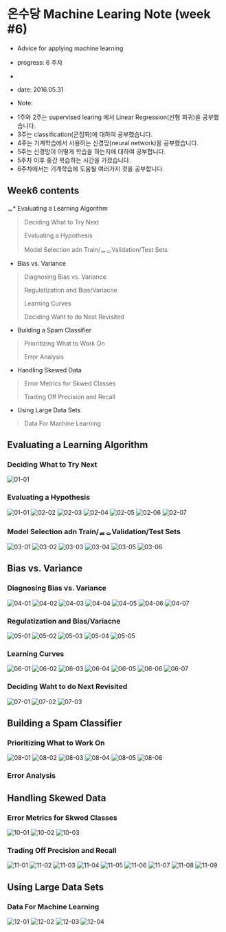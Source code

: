 # 온수당 Machine Learing Note (week #6)
* Advice for applying machine learning
* progress: 6 주차
*
* date: 2016.05.31

* Note:
 - 1주와 2주는 supervised learing 에서 Linear Regression(선형 회귀)을 공부했습니다.
 - 3주는 classification(군집화)에 대하여 공부했습니다.
 - 4주는 기계학습에서 사용하는 신경망(neural network)을 공부했습니다.
 - 5주는 신경망이 어떻게 학습을 하는지에 대하여 공부합니다.
 - 5주차 이후 중간 복습하는 시간을 가졌습니다. 
 - 6주차에서는 기계학습에 도움될 여러가지 것을 공부합니다. 
 
## Week6 contents
ᆿ* Evaluating a Learning Algorithm
> Deciding What to Try Next
>
> Evaluating a Hypothesis
>
> Model Selection adn Train/ᆶᆼValidation/Test Sets

* Bias vs. Variance
> Diagnosing Bias vs. Variance
>
> Regulatization and Bias/Variacne
>
> Learning Curves
>
> Deciding Waht to do Next Revisited

* Building a Spam Classifier
> Prioritizing What to Work On
>
> Error Analysis

* Handling Skewed Data
> Error Metrics for Skwed Classes
>
> Trading Off Precision and Recall

* Using Large Data Sets
> Data For Machine Learning

## Evaluating a Learning Algorithm

### Deciding What to Try Next
![01-01](https://github.com/hephaex/ML_class/blob/master/week6/week6_01_decidingWhatToTryNext_01.png)


### Evaluating a Hypothesis
![01-01](https://github.com/hephaex/ML_class/blob/master/week6/week6_02_EvaluatingAHypothesis_01.png)
![02-02](https://github.com/hephaex/ML_class/blob/master/week6/week6_02_EvaluatingAHypothesis_02.png)
![02-03](https://github.com/hephaex/ML_class/blob/master/week6/week6_02_EvaluatingAHypothesis_03.png)
![02-04](https://github.com/hephaex/ML_class/blob/master/week6/week6_02_EvaluatingAHypothesis_04.png)
![02-05](https://github.com/hephaex/ML_class/blob/master/week6/week6_02_EvaluatingAHypothesis_05.png)
![02-06](https://github.com/hephaex/ML_class/blob/master/week6/week6_02_EvaluatingAHypothesis_06.png)
![02-07](https://github.com/hephaex/ML_class/blob/master/week6/week6_02_EvaluatingAHypothesis_07.png)



### Model Selection adn Train/ᆶᆼValidation/Test Sets
![03-01](https://github.com/hephaex/ML_class/blob/master/week6/week6_03_ModelSelectionAndTrainingValidatingTest_01.png)
![03-02](https://github.com/hephaex/ML_class/blob/master/week6/week6_03_ModelSelectionAndTrainingValidatingTest_02.png)
![03-03](https://github.com/hephaex/ML_class/blob/master/week6/week6_03_ModelSelectionAndTrainingValidatingTest_03.png)
![03-04](https://github.com/hephaex/ML_class/blob/master/week6/week6_03_ModelSelectionAndTrainingValidatingTest_04.png)
![03-05](https://github.com/hephaex/ML_class/blob/master/week6/week6_03_ModelSelectionAndTrainingValidatingTest_05.png)
![03-06](https://github.com/hephaex/ML_class/blob/master/week6/week6_03_ModelSelectionAndTrainingValidatingTest_06.png)

## Bias vs. Variance

### Diagnosing Bias vs. Variance
![04-01](https://github.com/hephaex/ML_class/blob/master/week6/week6_04_DiagnosingBiasVSVariance_01.png)
![04-02](https://github.com/hephaex/ML_class/blob/master/week6/week6_04_DiagnosingBiasVSVariance_02.png)
![04-03](https://github.com/hephaex/ML_class/blob/master/week6/week6_04_DiagnosingBiasVSVariance_03.png)
![04-04](https://github.com/hephaex/ML_class/blob/master/week6/week6_04_DiagnosingBiasVSVariance_04.png)
![04-05](https://github.com/hephaex/ML_class/blob/master/week6/week6_04_DiagnosingBiasVSVariance_05.png)
![04-06](https://github.com/hephaex/ML_class/blob/master/week6/week6_04_DiagnosingBiasVSVariance_06.png)
![04-07](https://github.com/hephaex/ML_class/blob/master/week6/week6_04_DiagnosingBiasVSVariance_07.png)

### Regulatization and Bias/Variacne

![05-01](https://github.com/hephaex/ML_class/blob/master/week6/week6_05_RegularizationAndBiasVariance_01.png)
![05-02](https://github.com/hephaex/ML_class/blob/master/week6/week6_05_RegularizationAndBiasVariance_02.png)
![05-03](https://github.com/hephaex/ML_class/blob/master/week6/week6_05_RegularizationAndBiasVariance_03.png)
![05-04](https://github.com/hephaex/ML_class/blob/master/week6/week6_05_RegularizationAndBiasVariance_04.png)
![05-05](https://github.com/hephaex/ML_class/blob/master/week6/week6_05_RegularizationAndBiasVariance_05.png)

### Learning Curves

![06-01](https://github.com/hephaex/ML_class/blob/master/week6/week6_06_LearningCurves_01.png)
![06-02](https://github.com/hephaex/ML_class/blob/master/week6/week6_06_LearningCurves_02.png)
![06-03](https://github.com/hephaex/ML_class/blob/master/week6/week6_06_LearningCurves_03.png)
![06-04](https://github.com/hephaex/ML_class/blob/master/week6/week6_06_LearningCurves_04.png)
![06-05](https://github.com/hephaex/ML_class/blob/master/week6/week6_06_LearningCurves_05.png)
![06-06](https://github.com/hephaex/ML_class/blob/master/week6/week6_06_LearningCurves_06.png)
![06-07](https://github.com/hephaex/ML_class/blob/master/week6/week6_06_LearningCurves_07.png)

### Deciding Waht to do Next Revisited

![07-01](https://github.com/hephaex/ML_class/blob/master/week6/week6_07_DecidingWhatToTryNext_01.png)
![07-02](https://github.com/hephaex/ML_class/blob/master/week6/week6_07_DecidingWhatToTryNext_02.png)
![07-03](https://github.com/hephaex/ML_class/blob/master/week6/week6_07_DecidingWhatToTryNext_03.png)

## Building a Spam Classifier

### Prioritizing What to Work On

![08-01](https://github.com/hephaex/ML_class/blob/master/week6/week6_08_PrioritizingWhatToWorkOn_01.png)
![08-02](https://github.com/hephaex/ML_class/blob/master/week6/week6_08_PrioritizingWhatToWorkOn_02.png)
![08-03](https://github.com/hephaex/ML_class/blob/master/week6/week6_08_PrioritizingWhatToWorkOn_03.png)
![08-04](https://github.com/hephaex/ML_class/blob/master/week6/week6_08_PrioritizingWhatToWorkOn_04.png)
![08-05](https://github.com/hephaex/ML_class/blob/master/week6/week6_08_PrioritizingWhatToWorkOn_05.png)
![08-06](https://github.com/hephaex/ML_class/blob/master/week6/week6_08_PrioritizingWhatToWorkOn_06.png)

### Error Analysis



## Handling Skewed Data

### Error Metrics for Skwed Classes

![10-01](https://github.com/hephaex/ML_class/blob/master/week6/week6_10_ErroeMetrics4SkewedClass_01.png)
![10-02](https://github.com/hephaex/ML_class/blob/master/week6/week6_10_ErroeMetrics4SkewedClass_02.png)
![10-03](https://github.com/hephaex/ML_class/blob/master/week6/week6_10_ErroeMetrics4SkewedClass_03.png)

### Trading Off Precision and Recall

![11-01](https://github.com/hephaex/ML_class/blob/master/week6/week6_11_TradingOffPrecisionAndRecall_01.png)
![11-02](https://github.com/hephaex/ML_class/blob/master/week6/week6_11_TradingOffPrecisionAndRecall_02.png)
![11-03](https://github.com/hephaex/ML_class/blob/master/week6/week6_11_TradingOffPrecisionAndRecall_03.png)
![11-04](https://github.com/hephaex/ML_class/blob/master/week6/week6_11_TradingOffPrecisionAndRecall_04.png)
![11-05](https://github.com/hephaex/ML_class/blob/master/week6/week6_11_TradingOffPrecisionAndRecall_05.png)
![11-06](https://github.com/hephaex/ML_class/blob/master/week6/week6_11_TradingOffPrecisionAndRecall_06.png)
![11-07](https://github.com/hephaex/ML_class/blob/master/week6/week6_11_TradingOffPrecisionAndRecall_07.png)
![11-08](https://github.com/hephaex/ML_class/blob/master/week6/week6_11_TradingOffPrecisionAndRecall_08.png)
![11-09](https://github.com/hephaex/ML_class/blob/master/week6/week6_11_TradingOffPrecisionAndRecall_09.png)

## Using Large Data Sets

### Data For Machine Learning

![12-01](https://github.com/hephaex/ML_class/blob/master/week6/week6_12_DataForMachineLearning_01.png)
![12-02](https://github.com/hephaex/ML_class/blob/master/week6/week6_12_DataForMachineLearning_02.png)
![12-03](https://github.com/hephaex/ML_class/blob/master/week6/week6_12_DataForMachineLearning_03.png)
![12-04](https://github.com/hephaex/ML_class/blob/master/week6/week6_12_DataForMachineLearning_04.png)
